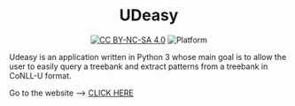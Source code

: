 <div align="center">

# UDeasy

[![CC BY-NC-SA 4.0][cc-by-nc-sa-shield]][cc-by-nc-sa]
![Platform](https://img.shields.io/badge/platform-windows%20|%20linux%20|%20MacOS-orange.svg)

[cc-by-nc-sa]: http://creativecommons.org/licenses/by-nc-sa/4.0/
[cc-by-nc-sa-shield]: https://img.shields.io/badge/License-CC%20BY--NC--SA%204.0-lightgrey.svg
[cc-by-nc-sa-image]: https://licensebuttons.net/l/by-nc-sa/4.0/88x31.png

</div>

Udeasy is an application written in Python 3 whose main goal is to allow
the user to easily query a treebank and extract patterns from a treebank in
CoNLL-U format.


Go to the website --> [CLICK HERE](https://unipv-larl.github.io/udeasy/)
